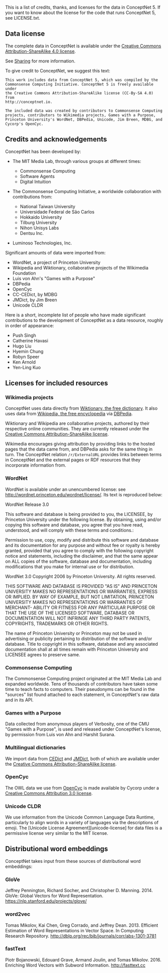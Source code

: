 This is a list of credits, thanks, and licenses for the data in ConceptNet 5.
If you want to know about the license for the code that runs ConceptNet 5,
see LICENSE.txt.


## Data license

The complete data in ConceptNet is available under the [Creative Commons
Attribution-ShareAlike 4.0 license][CC-By-SA].

See [Sharing][] for more information.

[CC-By-SA]: http://creativecommons.org/licenses/by-sa/4.0/
[CC-By]: http://creativecommons.org/licenses/by/4.0/
[Sharing]: https://github.com/commonsense/conceptnet5/wiki/Copying-and-sharing-ConceptNet

To give credit to ConceptNet, we suggest this text:

    This work includes data from ConceptNet 5, which was compiled by the
    Commonsense Computing Initiative. ConceptNet 5 is freely available under
    the Creative Commons Attribution-ShareAlike license (CC-By-SA 4.0) from
    http://conceptnet.io.

    The included data was created by contributors to Commonsense Computing
    projects, contributors to Wikimedia projects, Games with a Purpose,
    Princeton University's WordNet, DBPedia, Unicode, Jim Breen, MDBG, and
    Cycorp's OpenCyc.


## Credits and acknowledgements

ConceptNet has been developed by:

* The MIT Media Lab, through various groups at different times:

  - Commonsense Computing
  - Software Agents
  - Digital Intuition

* The Commonsense Computing Initiative, a worldwide collaboration with
  contributions from:

  - National Taiwan University
  - Universidade Federal de São Carlos
  - Hokkaido University
  - Tilburg University
  - Nihon Unisys Labs
  - Dentsu Inc.

* Luminoso Technologies, Inc.

Significant amounts of data were imported from:

* WordNet, a project of Princeton University
* Wikipedia and Wiktionary, collaborative projects of the Wikimedia Foundation
* Luis von Ahn's "Games with a Purpose"
* DBPedia
* OpenCyc
* CC-CEDict, by MDBG
* JMDict, by Jim Breen
* Unicode CLDR

Here is a short, incomplete list of people who have made significant
contributions to the development of ConceptNet as a data resource, roughly in
order of appearance:

* Push Singh
* Catherine Havasi
* Hugo Liu
* Hyemin Chung
* Robyn Speer
* Ken Arnold
* Yen-Ling Kuo


## Licenses for included resources

### Wikimedia projects

ConceptNet uses data directly from [Wiktionary, the free dictionary][wiktionary].
It also uses data from [Wikipedia, the free encyclopedia][wikipedia] via
[DBPedia][dbpedia].

Wiktionary and Wikipedia are collaborative projects, authored by their
respective online communities. They are currently released under the [Creative
Commons Attribution-ShareAlike license][CC-By-SA-3].

Wikimedia encourages giving attribution by providing links to the hosted pages
that the data came from, and DBPedia asks for the same thing in turn. The
ConceptNet relation `/r/ExternalURL` provides links between terms in ConceptNet
and the external pages or RDF resources that they incorporate information from.

[wiktionary]: http://wiktionary.org/
[wikipedia]: http://wikipedia.org/
[dbpedia]: http://dbpedia.org/
[CC-By-SA-3]: http://creativecommons.org/licenses/by-sa/3.0/


### WordNet

WordNet is available under an unencumbered license: see
http://wordnet.princeton.edu/wordnet/license/. Its text is reproduced below:

WordNet Release 3.0

This software and database is being provided to you, the LICENSEE, by Princeton
University under the following license. By obtaining, using and/or copying this
software and database, you agree that you have read, understood, and will
comply with these terms and conditions.:

Permission to use, copy, modify and distribute this software and database and
its documentation for any purpose and without fee or royalty is hereby granted,
provided that you agree to comply with the following copyright notice and
statements, including the disclaimer, and that the same appear on ALL copies of
the software, database and documentation, including modifications that you make
for internal use or for distribution.

WordNet 3.0 Copyright 2006 by Princeton University. All rights reserved.

THIS SOFTWARE AND DATABASE IS PROVIDED "AS IS" AND PRINCETON UNIVERSITY MAKES
NO REPRESENTATIONS OR WARRANTIES, EXPRESS OR IMPLIED. BY WAY OF EXAMPLE, BUT
NOT LIMITATION, PRINCETON UNIVERSITY MAKES NO REPRESENTATIONS OR WARRANTIES OF
MERCHANT- ABILITY OR FITNESS FOR ANY PARTICULAR PURPOSE OR THAT THE USE OF THE
LICENSED SOFTWARE, DATABASE OR DOCUMENTATION WILL NOT INFRINGE ANY THIRD PARTY
PATENTS, COPYRIGHTS, TRADEMARKS OR OTHER RIGHTS.

The name of Princeton University or Princeton may not be used in advertising or
publicity pertaining to distribution of the software and/or database. Title to
copyright in this software, database and any associated documentation shall at
all times remain with Princeton University and LICENSEE agrees to preserve
same.


### Commonsense Computing

The Commonsense Computing project originated at the MIT Media Lab and expanded
worldwide. Tens of thousands of contributors have taken some time to teach
facts to computers. Their pseudonyms can be found in the "sources" list found
attached to each statement, in ConceptNet's raw data and in its API.


### Games with a Purpose

Data collected from anonymous players of Verbosity, one of the CMU "Games with
a Purpose", is used and released under ConceptNet's license, by permission from
Luis von Ahn and Harshit Surana.


### Multilingual dictionaries

We import data from [CEDict][] and [JMDict][], both of which are available
under the [Creative Commons Attribution-ShareAlike license][CC-By-SA-3].

[CEDict]: https://cc-cedict.org/wiki/
[JMDict]: http://www.edrdg.org/jmdict/j_jmdict.html


### OpenCyc

The OWL data we use from [OpenCyc][opencyc-license] is made available by Cycorp
under a [Creative Commons Attribution 3.0 license][CC-By-3].

[opencyc-license]: http://www.cyc.com/documentation/opencyc-license/
[CC-By-3]: http://creativecommons.org/licenses/by/3.0/


### Unicode CLDR

We use information from the Unicode Common Language Data Runtime, particularly
to align words in a variety of languages via the descriptions of emoji.
The [Unicode License Agreement][unicode-license] for data files is a permissive
license very similar to the MIT license.


## Distributional word embeddings

ConceptNet takes input from these sources of distributional word embeddings:

### GloVe

Jeffrey Pennington, Richard Socher, and Christopher D. Manning. 2014. GloVe: Global Vectors for Word Representation.
https://nlp.stanford.edu/projects/glove/

### word2vec

Tomas Mikolov, Kai Chen, Greg Corrado, and Jeffrey Dean. 2013. Efficient Estimation of Word Representations in Vector Space.
In Computing Research Repository. http://dblp.org/rec/bib/journals/corr/abs-1301-3781

### fastText

Piotr Bojanowski, Edouard Grave, Armand Joulin, and Tomas Mikolov. 2016. Enriching Word Vectors with Subword Information.
http://fasttext.cc

